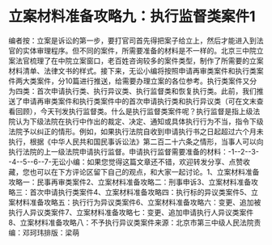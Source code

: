 # 立案材料准备攻略九：执行监督类案件1

编者按：立案是诉讼的第一步，要打官司首先得把案子给立上，然后才能进入到法官的实体审理程序。但不同的案件，所需要准备的材料是不一样的。北京三中院立案法官梳理了在中院立案窗口，老百姓咨询较多的案件类型，制作了所需要的立案材料清单、法律文书的样式。接下来，无讼小编将按照申请再审类案件和执行类案件两大类案件，分10篇进行推送，给需要办理立案的各位参考。执行类案件又分为四类：首次申请执行类、执行异议类、执行监督类和恢复执行类。此前，我们推送了申请再审类案件和执行类案件中的首次申请执行类和执行异议类（可在文末查看回顾），今天刊发执行监督类。什么是执行监督类案件呢？执行监督是指上级法院认为下级法院在执行中作出的裁定、决定、通知或具体执行行为不当，指令下级法院予以纠正的情形。例如，如果执行法院自收到申请执行书之日起超过六个月未执行，根据《中华人民共和国民事诉讼法》第二百二十六条之情形，当事人可以向执行法院的上一级法院申请执行监督。申请执行监督需要准备的材料：-1--2--3--4--5--6--7-无讼小编：如果您觉得这篇文章还不错，欢迎转发分享、点赞收藏，您也可以在下方评论区留下自己的观点，和大家一起讨论。1、立案材料准备攻略一：民事再审类案件2、立案材料准备攻略二：刑事申诉3、立案材料准备攻略三：首次申请执行类案件4、立案材料准备攻略四：执行标的异议类案件5、立案材料准备攻略五：执行行为异议类案件6、立案材料准备攻略六：变更、追加被执行人异议类案件7、立案材料准备攻略七：变更、追加申请执行人异议类案件8、立案材料准备攻略八：不予执行异议类案件来源：北京市第三中级人民法院责编：邓珂玮排版：梁萌

